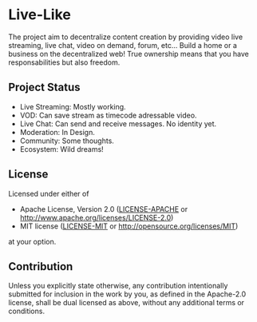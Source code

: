 # Live-Like
The project aim to decentralize content creation by providing video live streaming, live chat, video on demand, forum, etc... Build a home or a business on the decentralized web! True ownership means that you have responsabilities but also freedom.

## Project Status
- Live Streaming: Mostly working.
- VOD: Can save stream as timecode adressable video.
- Live Chat: Can send and receive messages. No identity yet.
- Moderation: In Design.
- Community: Some thoughts.
- Ecosystem: Wild dreams!

## License
Licensed under either of

 * Apache License, Version 2.0
   ([LICENSE-APACHE](LICENSE-APACHE) or http://www.apache.org/licenses/LICENSE-2.0)
 * MIT license
   ([LICENSE-MIT](LICENSE-MIT) or http://opensource.org/licenses/MIT)

at your option.

## Contribution
Unless you explicitly state otherwise, any contribution intentionally submitted
for inclusion in the work by you, as defined in the Apache-2.0 license, shall be
dual licensed as above, without any additional terms or conditions.